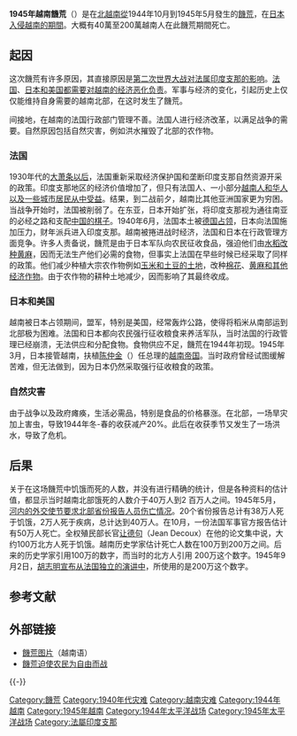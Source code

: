**1945年越南饑荒**（）是在[北越南從](https://zh.wikipedia.org/wiki/北越 "wikilink")1944年10月到1945年5月發生的[饑荒](../Page/饑荒.md "wikilink")，在[日本入侵越南的期間](https://zh.wikipedia.org/wiki/大日本帝國 "wikilink")。大概有40萬至200萬越南人在此饑荒期間死亡。

## 起因

这次饑荒有许多原因，其直接原因是[第二次世界大战对法属印度支那的影响](../Page/第二次世界大战.md "wikilink")。[法国](https://zh.wikipedia.org/wiki/法国 "wikilink")、[日本和](../Page/日本.md "wikilink")[美国都需要对越南的经济恶化负责](https://zh.wikipedia.org/wiki/美國 "wikilink")。军事与经济的变化，引起历史上仅仅能维持自身需要的越南北部，在这时发生了饑荒。

间接地，在越南的法国行政部门管理不善。法国人进行经济改革，以满足战争的需要。自然原因包括自然灾害，例如洪水摧毁了北部的农作物。

### 法国

1930年代的[大萧条以后](../Page/大萧条.md "wikilink")，法国重新采取经济保护国和垄断印度支那自然资源开采的政策。印度支那地区的经济价值增加了，但只有法国人、一小部分[越南人和](https://zh.wikipedia.org/wiki/越南人 "wikilink")[华人以及一些城市居民从中受益](../Page/华人.md "wikilink")。结果，到二战前夕，越南比其他亚洲国家更为穷困。当战争开始时，法国被削弱了。在东亚，日本开始扩张，将印度支那视为通往南亚的必经之路和支配[中国的棋子](https://zh.wikipedia.org/wiki/中国 "wikilink")。1940年6月，法国本土被[德国占领](../Page/德国.md "wikilink")，日本向法国施加压力，财年派兵进入印度支那。越南被捲进战时经济，法国和日本在行政管理方面竞争。许多人责备说，饑荒是由于日本军队向农民征收食品，强迫他们由[水稻改种](../Page/稻.md "wikilink")[黄麻](../Page/黄麻.md "wikilink")，因而无法生产他们必需的食物，但事实上法国在早些时候已经采取了同样的政策。他们减少种植大宗农作物例如[玉米和](../Page/玉米.md "wikilink")[土豆的土地](https://zh.wikipedia.org/wiki/土豆 "wikilink")，改种[棉花](../Page/棉花.md "wikilink")、[黄麻和其他经济作物](../Page/黄麻.md "wikilink")。由于农作物的耕种土地减少，因而影响了其最终收成。

### 日本和美国

越南被日本占领期间，盟军，特别是美国，经常轰炸公路，使得将稻米从南部运到北部极为困难。法国和日本都向农民强行征收粮食来养活军队，当时法国的行政管理已经崩溃，无法供应和分配食物。食物供应不足，饑荒在1944年初现。1945年3月，日本接管越南，扶植[陈仲金](../Page/陈仲金.md "wikilink")（）任总理的[越南帝国](../Page/越南帝国.md "wikilink")。当时政府曾经试图缓解苦难，但无法做到，因为日本仍然采取强行征收粮食的政策。

### 自然灾害

由于战争以及政府瘫痪，生活必需品，特别是食品的价格暴涨。在北部，一场旱灾加上害虫，导致1944年冬-春的收获减产20%。此后在收获季节又发生了一场洪水，导致了危机。

## 后果

关于在这场饑荒中饥饿而死的人数，并没有进行精确的统计，但是各种资料的估计值，都显示当时越南北部饿死的人数介于40万人到2
百万人之间。1945年5月，[河内的外交使节要求北部省份报告人员伤亡情况](https://zh.wikipedia.org/wiki/河內 "wikilink")。20个省份报告总计有38万人死于饥饿，2万人死于疾病，总计达到40万人。在10月，一份法国军事官方报告估计有50万人死亡。全权殖民部长官[让德句](../Page/让德句.md "wikilink")（Jean
Decoux）在他的论文集中说，大约100万北方人死于饥饿。越南历史学家估计死亡人数在100万到200万之间。后来的历史学家引用100万的数字，而当时的北方人引用
200万这个数字。1945年9月2日，[胡志明宣布](../Page/胡志明.md "wikilink")[从法国独立的演讲中](https://zh.wikipedia.org/wiki/越南独立 "wikilink")，所使用的是200万这个数字。

## 参考文献

## 外部链接

  - [饑荒图片](https://web.archive.org/web/20091121193436/http://www.tuoitre.com.vn/Tianyon/Index.aspx?TopicID=317)（越南语）
  - [饑荒迫使农民为自由而战](https://web.archive.org/web/20060115022829/http://vietnamnews.vnagency.com.vn/showarticle.php?num=02SUN210805)

{{-}}

[Category:饑荒](https://zh.wikipedia.org/wiki/Category:饑荒 "wikilink")
[Category:1940年代灾难](https://zh.wikipedia.org/wiki/Category:1940年代灾难 "wikilink")
[Category:越南灾难](https://zh.wikipedia.org/wiki/Category:越南灾难 "wikilink")
[Category:1944年越南](https://zh.wikipedia.org/wiki/Category:1944年越南 "wikilink")
[Category:1945年越南](https://zh.wikipedia.org/wiki/Category:1945年越南 "wikilink")
[Category:1944年太平洋战场](https://zh.wikipedia.org/wiki/Category:1944年太平洋战场 "wikilink")
[Category:1945年太平洋战场](https://zh.wikipedia.org/wiki/Category:1945年太平洋战场 "wikilink")
[Category:法屬印度支那](https://zh.wikipedia.org/wiki/Category:法屬印度支那 "wikilink")